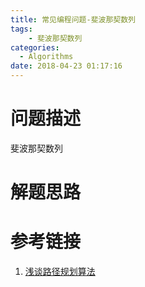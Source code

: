 ```yaml
---
title: 常见编程问题-斐波那契数列
tags:
	- 斐波那契数列
categories:
  - Algorithms
date: 2018-04-23 01:17:16
---
```


# 问题描述

斐波那契数列

# 解题思路

# 参考链接

1. [浅谈路径规划算法](https://blog.csdn.net/chauncygu/article/details/78031602)


